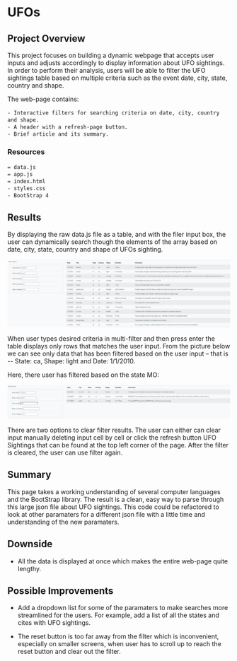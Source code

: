 # UFOs

## Project Overview

This project focuses on building a dynamic webpage that accepts user inputs and adjusts accordingly to display information about UFO sightings.
In order to perform their analysis, users will be able to filter the UFO sightings table based on multiple criteria such as the event date, city, state, country and shape.

The web-page contains:

    - Interactive filters for searching criteria on date, city, country and shape.
    - A header with a refresh-page button.
    - Brief article and its summary.

### Resources

    = data.js
    = app.js
    = index.html
    - styles.css
    - BootStrap 4


## Results

By displaying the raw data.js file as a table, and with the filer input box, the user can dynamically search though the elements of the array based on date, city, state, country and shape of UFOs sighting.

![filter.png](graphics/filter.png)

When user types desired criteria in multi-filter and then press enter the table displays only rows that matches the user input. From the picture below we can see only data that has been filtered based on the user input – that is -- State: ca, Shape: light and Date: 1/1/2010.

Here, there user has filtered based on the state MO:

![filter_mo.png](graphics/filter_mo.png)

There are two options to clear filter results.
The user can either can clear input manually deleting input cell by cell or click the refresh button UFO Sightings that can be found at the top left corner of the page. After the filter is cleared, the user can use filter again.

## Summary

This page takes a working understanding of several computer languages and the BootStrap library.  The result is a clean, easy way to parse through this large json file about UFO sightings.
This code could be refactored to look at other paramaters for a different json file with a little time and understanding of the new paramaters.

## Downside

- All the data is displayed at once which makes the entire web-page quite lengthy.

## Possible Improvements

- Add a dropdown list for some of the paramaters to make searches more streamlined for the users. For example, add a list of all the states and cites with UFO sightings.

- The reset button is too far away from the filter which is inconvenient, especially on smaller screens, when user has to scroll up to reach the reset button and clear out the filter.